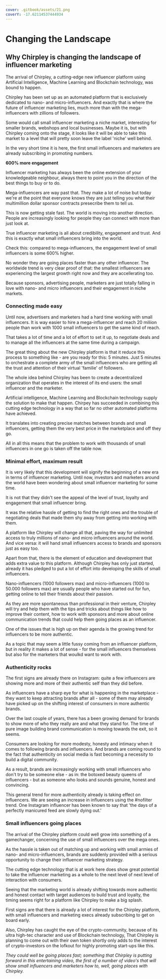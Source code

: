 ```yaml
---
cover: .gitbook/assets/21.png
coverY: -17.62114537444934
---
```


# Changing the Landscape

## Why Chirpley is changing the landscape of influencer marketing



The arrival of Chirpley, a cutting-edge new influencer platform using Artificial Intelligence, Machine Learning and Blockchain technology, was bound to happen.&#x20;

Chirpley has been set up as an automated platform that is exclusively dedicated to nano- and micro-influencers. And exactly that is where the future of influencer marketing lies, much more than with the mega-influencers with zillions of followers.

Some would call small influencer marketing a niche market, interesting for smaller brands, webshops and local businesses. Maybe it is, but with Chirpley coming onto the stage, it looks like it will be able to take this market to a level that will pretty soon leave the label 'niche' well behind.&#x20;

In the very short time it is here, the first small influencers and marketers are already subscribing in promoting numbers.&#x20;

**600% more engagement**&#x20;

Influencer marketing has always been the online extension of your knowledgeable neighbour, always there to point you in the direction of the best things to buy or to do.

Mega-influencers are way past that. They make a lot of noise but today we're at the point that everyone knows they are just telling you what their multimillion dollar sponsor contracts presecribe them to tell us.&#x20;

This is now getting stale fast. The world is moving into another direction. People are increasingly looking for people they can connect with more than just look at.&#x20;

True influencer marketing is all about credibility, engagement and trust. And this is exactly what small influencers bring into the world.&#x20;

Check this: compared to mega-influencers, the engagement level of small influencers is some 600% higher.

No wonder they are going places faster than any other influencer. The worldwide trend is very clear proof of that: the smallest influencers are experiencing the largest growth right now and they are accellerating too.&#x20;

Because sponsors, advertising people, marketers are just totally falling in love with nano- and micro influencers and their engagement in niche markets.&#x20;

### Connecting made easy&#x20;

Until now, advertisers and marketers had a hard time working with small influencers. It is way easier to hire a mega-influencer and reach 20 miliion people than work with 1000 small influencers to get the same kind of reach.&#x20;

That takes a lot of time and a lot of effort to set it up, to negotiate deals and to manage all the influencers at the same time during a campaign.&#x20;

The great thing about the new Chirpley platform is that it reduce this process to something like - are you ready for this: 5 minutes. Just 5 minutes to orchestrate a complete army of the small influencers who are getting all the trust and attention of their virtual 'familie' of followers.&#x20;

The whole idea behind Chirpley has been to create a decentralized organization that operates in the interest of its end users: the small influencer and the marketer.

Artificial intelligence, Machine Learning and Blockchain technology supply the solution to make that happen. Chirpey has succeeded in combining this cutting edge technology in a way that so far no other automated platforms have achieved.

It translates into creating precise matches between brands and small influencers, getting them the very best price in the marketplace and off they go.&#x20;

All in all this means that the problem to work with thousands of small influencers in one go is taken off the table now.



### Minimal effort, maximum result

It is very likely that this development will signify the beginning of a new era in terms of influencer marketing. Until now, investors and marketers around the world have been wondering about small influencer marketing for some time.

It is not that they didn't see the appeal of the level of trust, loyalty and engagement that small influencer bring.

It was the relative hassle of getting to find the right ones and the trouble of negotiating deals that made them shy away from getting into working with them.

A platform like Chirpley will change all that, paving the way for unlimited access to truly millions of nano- and micro influencers around the world. And vice versa: it will hand small influencers access to brands and sponsors just as easy too.

Apart from that, there is the element of education and development that adds extra value to this platform. Although Chirpley has only just started, already it has pledged to put a lot of effort into developing the skills of small influencers.

Nano-influencers (1000 followers max) and micro-influencers (1000 to 50.000 followers max) are usually people who have started out for fun, getting online to tell their friends about their passion.

As they are more spontaneous than professional in their venture, Chirpley will try and help them with the tips and tricks about things like how to improve their content, how to work with sponsors and more about online communication trends that could help them going places as an influencer.

One of the issues that is high up on their agenda is the growing trend for influencers to be more authentic.

As a topic that may seem a little fussy coming from an influencer platform, but in reality it makes a lot of sense - for the small influencers themselves but also for the marketers that woulkd want to work with.



### Authenticity rocks

The first signs are already there on Instagram: quite a few influencers are showing more and more of their authentic self than they did before.

As influencers have a sharp eye for what is happening in the marketplace - they want to keep attracting brands after all - some of them may already have picked up on the shifting interest of consumers in more authentic brands.

Over the last couple of years, there has a been growing demand for brands to show more of who they really are and what they stand for. The time of pure image building brand communication is moving towards the exit, so it seems.

Consumers are looking for more modesty, honesty and intimacy when it comes to following brands and influencers. And brands are coming round to the fact that authenticity on social media is fast becoming a necessity to build a digital community.

As a result, brands are increasingly working with small influencers who don't try to be someone else - as in: the botoxed beauty queens of influencers - but as someone who looks and sounds genuine, honest and convincing.

This general trend for more authenticity already is taking effect on influencers. We are seeing an increase in influencers using the #nofilter trend. One Instagram influencer has been known to say that 'the days of a perfectly manicured feed are slowly dying out.'



### Small influencers going places

The arrival of the Chirpley platform could well grow into something of a gamechanger, concerning the use of small influencers over the mega ones.&#x20;

As the hassle is taken out of matching up and working with small armies of nano- and micro-influencers, brands are suddenly provided with a serious opportunity to change their influencer marketing strategy.&#x20;

The cutting edge technology that is at work here does show great potential to take the influencer marketing as a whole to the next level of next level of interaction with consumers.

Seeing that the marketing world is already shifting towards more authentic and honest contact with target audiences to build trust and loyalty, the timing seems right for a platform like Chirpley to make a big splash.&#x20;

First signs are that there is already a lot of interest for the Chirpley platform, with small influencers and marketing execs already subscribing to get on board early.&#x20;

Also, Chirpley has caught the eye of the crypto-community, because of its ultra high-tec character and use of Blockchain technology, That Chirpley is planning to come out with their own token shortly only adds to the interest of crypto-investors on the lofkout for highly promoting start-ups like this.

_They could well be going places fast; something that Chirpley is putting forward in this entertaining video, the first of a number of video's that will show small influencers and marketers how to, well, going places with Chirpley._
